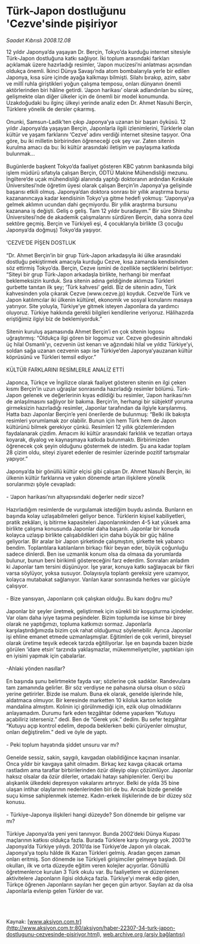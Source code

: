 # Türk-Japon dostluğunu 'Cezve'sinde pişiriyor

*Saadet Kıbrıslı 2008.12.08*

<font class="agenda2NewsSpot">
 12 yıldır Japonya’da yaşayan Dr. Berçin, Tokyo’da kurduğu internet sitesiyle Türk-Japon dostluğuna katkı sağlıyor. İki toplum arasındaki farkları açıklamak üzere hazırladığı resimler, ‘Japon mucizesi’ni anlatması açısından oldukça önemli.
</font>
<font class="newsDetail">
 İkinci Dünya Savaşı’nda atom bombalarıyla yerle bir edilen Japonya, kısa süre içinde ayağa kalkmayı bilmişti. Silahı bırakıp, azim, sabır ve millî ruhla giriştikleri yoğun çalışma temposu, onları dünyanın önemli aktörlerinden biri hâline getirdi. ‘Japon harikası’ olarak adlandırılan bu süreç, gelişmekte olan diğer ülkeler için de önemli bir model konumunda. Uzakdoğudaki bu ilginç ülkeyi yerinde analiz eden Dr. Ahmet Nasuhi Berçin, Türklere yönelik de dersler çıkarmış.
 <br/>
 <br/>
 Onunki, Samsun-Ladik’ten çıkıp Japonya’ya uzanan bir başarı öyküsü. 12 yıldır Japonya’da yaşayan Berçin, Japonlarla ilgili izlenimlerini, Türklerle olan kültür ve yaşam farklarını ‘Cezve’ adını verdiği internet sitesine taşıyor. Ona göre, bu iki milletin birbirinden öğreneceği çok şey var. Zaten sitenin kurulma amacı da bu: İki kültür arasındaki iletişim ve paylaşıma katkıda bulunmak…
 <br/>
 <br/>
 Bugünlerde başkent Tokyo’da faaliyet gösteren KBC yatırım bankasında bilgi işlem müdürü sıfatıyla çalışan Berçin, ODTÜ Makine Mühendisliği mezunu. İngiltere’de uçak mühendisliği alanında yaptığı doktoranın ardından Kırıkkale Üniversitesi’nde öğretim üyesi olarak çalışan Berçin’in Japonya’ya gelişinde başarısı etkili olmuş. Japonya’dan doktora sonrası bir yıllık araştırma bursu kazananıncaya kadar kendisinin Tokyo’ya gitme hedefi yokmuş: “Japonya’ya gelmek aklımın ucundan dahi geçmiyordu. Bir yıllık araştırma bursunu kazanana iş değişti. Geliş o geliş. Tam 12 yıldır buradayım.” Bir süre Shinshu Üniversitesi’nde de akademik çalışmalarını sürdüren Berçin, daha sonra özel sektöre geçmiş. Berçin ve Türkiyeli eşi, 4 çocuklarıyla birlikte (3 çocuğu Japonya’da doğmuş) Tokyo’da yaşıyor.
 <br/>
 <br/>
 ‘CEZVE’DE PİŞEN DOSTLUK
 <br/>
 <br/>
 “Dr. Ahmet Berçin’in bir grup Türk-Japon arkadaşıyla iki ülke arasındaki dostluğu pekiştirmek amacıyla kurduğu Cezve, kısa zamanda kendisinden söz ettirmiş Tokyo’da. Berçin, Cezve ismini de özellikle seçtiklerini belirtiyor: “Siteyi bir grup Türk-Japon arkadaşla birlikte, herhangi bir menfaat beklemeksizin kurduk. Sıra sitenin adına geldiğinde aklımıza Türkleri gurbette tanıtan ilk şey; ‘Türk kahvesi’ geldi. Biz de sitenin adını, Türk kahvesinden yola çıkarak Cezve (www.cezve.jp) koyduk. Cezve’de Türk ve Japon katılımcılar iki ülkenin kültürel, ekonomik ve sosyal konularını masaya yatırıyor. Site yoluyla, Türkiye’ye gitmek isteyen Japonlara da yardımcı oluyoruz. Türkiye hakkında gerekli bilgileri kendilerine veriyoruz. Hâlihazırda eriştiğimiz ilgiyi biz de beklemiyorduk.”
 <br/>
 <br/>
 Sitenin kuruluş aşamasında Ahmet Berçin’i en çok sitenin logosu uğraştırmış: “Oldukça ilgi gören bir logomuz var. Cezve gövdesinin altındaki üç hilal Osmanlı’yı, cezvenin üst kenarı ve ağzındaki hilal ve yıldız Türkiye’yi, soldan sağa uzanan cezvenin sapı ise Türkiye’den Japonya’yauzanan kültür köprüsünü ve Türkleri temsil ediyor.”
 <br/>
 <br/>
 KÜLTÜR FARKLARINI RESİMLERLE ANALİZ ETTİ
 <br/>
 <br/>
 Japonca, Türkçe ve İngilizce olarak faaliyet gösteren sitenin en ilgi çeken kısmı Berçin’in uzun uğraşlar sonrasında hazırladığı resimler bölümü. Türk-Japon gelenek ve değerlerinin kıyas edildiği bu resimler, ‘Japon harikası’nın de anlaşılmasını sağlıyor bir bakıma. Berçin’in, herhangi bir sübjektif yoruma girmeksizin hazırladığı resimler, Japonlar tarafından da ilgiyle karşılanmış. Hatta bazı Japonlar Berçin’e yeni önerilerde de bulunmuş: “Belki ilk bakışta resimleri yorumlamak zor olabilir. Bunun için hem Türk hem de Japon kültürünü bilmek gerekiyor çünkü. Resimleri 12 yıllık gözlemlerimden faydalanarak çizdim. Amacım iki kültür arasındaki farklılık ve tezatları ortaya koyarak, diyalog ve kaynaşmaya katkıda bulunmaktı. Birbirimizden öğrenecek çok şeyin olduğunu göstermek de istedim. Şu ana kadar toplam 28 çizim oldu, siteyi ziyaret edenler de resimler üzerinde pozitif tartışmalar yapıyor.”
 <br/>
 <br/>
 Japonya’da bir gönüllü kültür elçisi gibi çalışan Dr. Ahmet Nasuhi Berçin, iki ülkenin kültür farklarına ve yakın dönemde artan ilişkilere yönelik sorularımızı şöyle cevapladı:
 <br/>
 <br/>
 - ‘Japon harikası’nın altyapısındaki değerler nedir sizce?
 <br/>
 <br/>
 Hazırladığım resimlerde de vurgulamak istediğim buydu aslında. Bunların en başında kolay uzlaşabilmeleri geliyor bence. Türklerin kişisel kabiliyetleri, pratik zekâları, iş bitirme kapasiteleri Japonlarınkinden 4-5 kat yüksek ama birlikte çalışma konusunda Japonlar daha başarılı. Japonlar bir konuda kolayca uzlaşıp birlikte çalışabildikleri için daha büyük bir güç hâline geliyorlar. Bir aralar bir Japon şirketinde çalışmıştım, şirkette tek yabancı bendim. Toplantılara katılanların birkaçı fikir beyan eder, büyük çoğunluğu sadece dinlerdi. Ben ise uzmanlık konum olsa da olmasa da yorumlarda bulunur, bunun beni birikimli göstereceğini farz ederdim. Sonraları anladım ki Japonlar tam tersini düşünüyor. İşe yarar, konuya katkı sağlayacak bir fikri varsa söylüyor, yoksa susuyor. Dolayısıyla toplantı gereksiz yere uzamıyor, kolayca mutabakat sağlanıyor. Varılan karar sonrasında herkes var gücüyle çalışıyor.
 <br/>
 <br/>
 - Bize yansıyan, Japonların çok çalışkan olduğu. Bu kanı doğru mu?
 <br/>
 <br/>
 Japonlar bir şeyler üretmek, geliştirmek için sürekli bir koşuşturma içindeler. Var olanı daha iyiye taşıma peşindeler. Bizim toplumda ise kimse bir birey olarak ne yaptığımızı, topluma katkımızı sormaz. Japonlarla karşılaştırdığımızda bizim çok rahat olduğumuz söylenebilir. Ayrıca Japonlar işi ehline emanet etmede uzmanlaşmışlar. Eğitimleri de çok verimli, bireysel olarak üretime teşvik edecek tarzda eğitiliyorlar. İşe en başında bazen bizde görülen ‘idare etsin’ tarzında yaklaşmazlar, mükemmeliyetçiler, yaptıkları işin en iyisini yapmak için çabalarlar.
 <br/>
 <br/>
 -Ahlaki yönden nasıllar?
 <br/>
 <br/>
 En başında şunu belirtmekte fayda var; sözlerine çok sadıklar. Randevulara tam zamanında gelirler.  Bir söz verdiyse ne pahasına olursa olsun o sözü yerine getirirler. Bizde ise malum. Buna ek olarak, genelde işlerinde hile, aldatmaca olmuyor. Bir keresinde marketten 10 kiloluk karton kolide mandalina almıştım. Kolinin içi görülnmediği için, ezik olup olmadıklarını anlayamadım. Durumu fark eden tezgâhtar ödeme yaparken  “Kutuyu açabiliriz isterseniz.” dedi. Ben de “Gerek yok.” dedim. Bu sefer tezgâhtar “Kutuyu açıp kontrol edelim, depoda beklerken belki çürüyenler olmuştur, onları değiştirelim.” dedi ve öyle de yaptı.
 <br/>
 <br/>
 - Peki toplum hayatında şiddet unsuru var mı?
 <br/>
 <br/>
 Genelde sessiz, sakin, saygılı, kavgadan olabildiğince kaçınan insanlar. Onca yıldır bir kavgaya şahit olmadım. Birkaç kez kavga çıkacak ortama rastladım ama taraflar birbirilerinden özür dileyip olayı çözümlüyor. Japonlar haksız olsalar da özür dilerler, ortadaki hatayı sahiplenirler. Gerçi bu alışkanlık ülkedeki depresyon vakalarını artırıyor. Belki de yılda 35 bine ulaşan intihar olaylarının nedenlerinden biri de bu. Ancak bizde genelde suçu kimse sahiplenmek istemez. Kadın-erkek ilişkilerinde de bir düzey söz konusu.
 <br/>
 <br/>
 - Türkiye-Japonya ilişkileri hangi düzeyde? Son dönemde bir gelişme var mı?
 <br/>
 <br/>
 Türkiye Japonya’da yeni yeni tanınıyor. Bunda 2002’deki Dünya Kupası maçlarının katkısı oldukça fazla. Burada Türklere karşı önyargı yok. 2003’te Japonya’da Türkiye yılıydı. 2010’da ise Türkiye’de Japon yılı olacak. Japonya’ya toplu hâlde ilk Kazan Türkleri gelmiş. Aradan geçen zaman onları eritmiş. Son dönemde ise Türkiyeli girişimciler gelmeye başladı. Dil okulları, ilk ve orta düzeyde eğitim veren kolejler açıyorlar. Gönüllü öğretmenlerce kurulan 3 Türk okulu var. Bu faaliyetlere ve düzenlenen aktivitelere Japonların ilgisi oldukça fazla. Türkiye’yi merak edip giden, Türkçe öğrenen Japonların sayıları her geçen gün artıyor. Sayıları az da olsa Japonlarla evlenip gelen Türkler de var.
 <br/>
 <br/>
 <br/>
 <br/>
</font>

Kaynak: [www.aksiyon.com.tr](http://www.aksiyon.com.tr:80/aksiyon/haber-22307-34-turk-japon-dostlugunu-cezvesinde-pisiriyor.html), [web.archive.org (arşiv bağlantısı)](http://web.archive.org/web/20110107145050/http://www.aksiyon.com.tr:80/aksiyon/haber-22307-34-turk-japon-dostlugunu-cezvesinde-pisiriyor.html)
